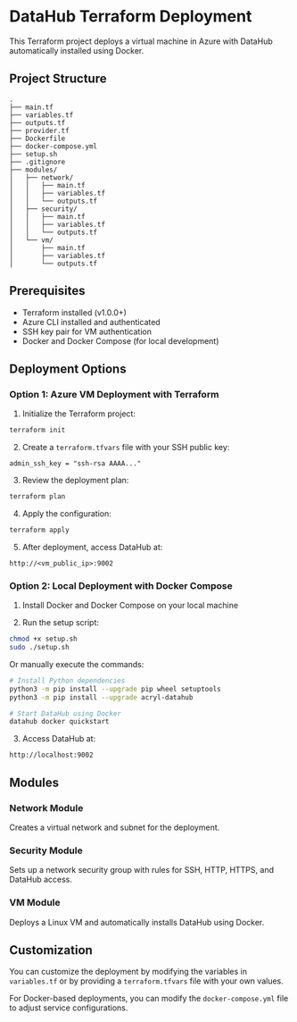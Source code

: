 # DataHub Terraform Deployment

This Terraform project deploys a virtual machine in Azure with DataHub automatically installed using Docker.

## Project Structure

```
.
├── main.tf
├── variables.tf
├── outputs.tf
├── provider.tf
├── Dockerfile
├── docker-compose.yml
├── setup.sh
├── .gitignore
├── modules/
│   ├── network/
│   │   ├── main.tf
│   │   ├── variables.tf
│   │   └── outputs.tf
│   ├── security/
│   │   ├── main.tf
│   │   ├── variables.tf
│   │   └── outputs.tf
│   └── vm/
│       ├── main.tf
│       ├── variables.tf
│       └── outputs.tf
```

## Prerequisites

- Terraform installed (v1.0.0+)
- Azure CLI installed and authenticated
- SSH key pair for VM authentication
- Docker and Docker Compose (for local development)

## Deployment Options

### Option 1: Azure VM Deployment with Terraform

1. Initialize the Terraform project:

```bash
terraform init
```

2. Create a `terraform.tfvars` file with your SSH public key:

```
admin_ssh_key = "ssh-rsa AAAA..."
```

3. Review the deployment plan:

```bash
terraform plan
```

4. Apply the configuration:

```bash
terraform apply
```

5. After deployment, access DataHub at:

```
http://<vm_public_ip>:9002
```

### Option 2: Local Deployment with Docker Compose

1. Install Docker and Docker Compose on your local machine

2. Run the setup script:

```bash
chmod +x setup.sh
sudo ./setup.sh
```

Or manually execute the commands:

```bash
# Install Python dependencies
python3 -m pip install --upgrade pip wheel setuptools
python3 -m pip install --upgrade acryl-datahub

# Start DataHub using Docker
datahub docker quickstart
```

3. Access DataHub at:

```
http://localhost:9002
```

## Modules

### Network Module
Creates a virtual network and subnet for the deployment.

### Security Module
Sets up a network security group with rules for SSH, HTTP, HTTPS, and DataHub access.

### VM Module
Deploys a Linux VM and automatically installs DataHub using Docker.

## Customization

You can customize the deployment by modifying the variables in `variables.tf` or by providing a `terraform.tfvars` file with your own values.

For Docker-based deployments, you can modify the `docker-compose.yml` file to adjust service configurations.
